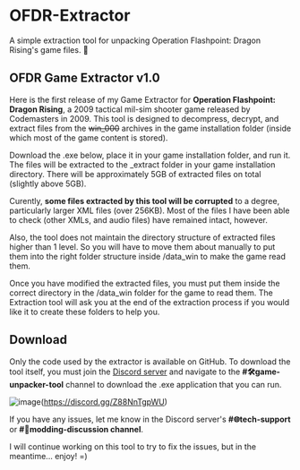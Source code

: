 # OFDR-Extractor
A simple extraction tool for unpacking Operation Flashpoint: Dragon Rising's game files. 🐉


## OFDR Game Extractor v1.0 

Here is the first release of my Game Extractor for **Operation Flashpoint: Dragon Rising**, a 2009 tactical mil-sim shooter game released by Codemasters in 2009. This tool is designed to decompress, decrypt, and extract files from the ~~win_000~~ archives in the game installation folder (inside which most of the game content is stored). 

Download the .exe below, place it in your game installation folder, and run it. The files will be extracted to the _extract folder in your game installation directory. There will be approximately 5GB of extracted files on total (slightly above 5GB).

Curently, **some files extracted by this tool will be corrupted** to a degree, particularly larger XML files (over 256KB). Most of the files I have been able to check (other XMLs, and audio files) have remained intact, however.

Also, the tool does not maintain the directory structure of extracted files higher than 1 level. So you will have to move them about manually to put them into the right folder structure inside /data_win to make the game read them.

Once you have modified the extracted files, you must put them inside the correct directory in the /data_win folder for the game to read them. The Extraction tool will ask you at the end of the extraction process if you would like it to create these folders to help you.

## Download

Only the code used by the extractor is available on GitHub. To download the tool itself, you must join the [Discord server](https://discord.gg/Z88NnTgpWU) and navigate to the **#🛠game-unpacker-tool** channel to download the .exe application that you can run.

![image](https://github.com/user-attachments/assets/f61046f5-1dc5-4b0c-87f8-4a94d6cbac96)(https://discord.gg/Z88NnTgpWU)

If you have any issues, let me know in the Discord server's **#⁠🌐tech-support** or ⁠**#💬modding-discussion channel**.

I will continue working on this tool to try to fix the issues, but in the meantime... enjoy! =)
